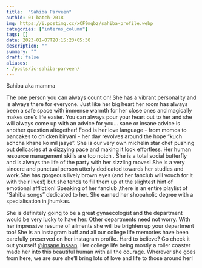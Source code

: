 ```yaml
---
title:  "Sahiba Parveen"
authid: 01-batch-2018
img: https://i.postimg.cc/xCF9mgbz/sahiba-profile.webp
categories: ["interns_column"]
tags: []
date: 2023-01-07T20:15:23+05:30
description: ""
summary: ""
draft: false
aliases:
- /posts/ic-sahiba-parveen/
---
```


Sahiba aka mamma

The one person you can always count on! She has a vibrant personality and is always there for everyone. Just like her big heart her room has always been a safe space with immense warmth for her close ones and magically makes one’s life easier. You can always pour your heart out to her and she will always come up with an advice for you... sane or insane advice is another question altogether! Food is her love language - from momos to pancakes to chicken biryani - her day revolves around the hope “kuch achcha khane ko mil jaaye”. She is our very own michelin star chef pushing out  delicacies at a dizzying pace and making it look effortless. Her human resource management skills are top notch . She is a total social butterfly and is always the life of the party with her sizzling moves! She is a very sincere and punctual person utterly dedicated towards her studies and work.She has gorgeous lively brown eyes (and her fanclub will vouch for it with their lives!) but she tends to fill them up at the slightest hint of emotional affliction! Speaking of her fanclub ,there is an entire playlist of “Sahiba songs” dedicated to her. She earned her shopaholic degree with a specialisation in jhumkas. 

She is definitely going to be a great gynaecologist and the department would be very lucky to have her. Other departments need not worry. With her impressive resume of ailments she will be brighten up your department too! She is an instagram buff and all our college life memories have been carefully preserved on her instagram profile. Hard to believe? Go check it out yourself [@insane insaan](https://www.instagram.com/_insane__insaan_/). Her college life being mostly a roller coaster made her into this beautiful human with all the courage. Wherever she goes from here, we are sure she’ll bring lots of love and life to those around her!